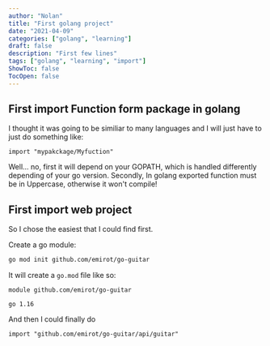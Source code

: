 ```yaml
---
author: "Nolan"
title: "First golang project"
date: "2021-04-09"
categories: ["golang", "learning"]
draft: false
description: "First few lines"
tags: ["golang", "learning", "import"]
ShowToc: false
TocOpen: false
---
```


## First import Function form package in golang

I thought it was going to be similiar to many languages and I will just have to just do something like:

```golang
import "mypakckage/Myfuction"
```
Well... no, first it will depend on your GOPATH, which is handled differently depending of your go version.
Secondly, In golang exported function must be in Uppercase, otherwise it won't compile!

## First import web project

So I chose the easiest that I could find first.  

Create a go module:  

```bash
go mod init github.com/emirot/go-guitar
```

It will create a `go.mod` file like so:  
```golang
module github.com/emirot/go-guitar

go 1.16
```

And then I could finally do  

```golang
import "github.com/emirot/go-guitar/api/guitar"
```
